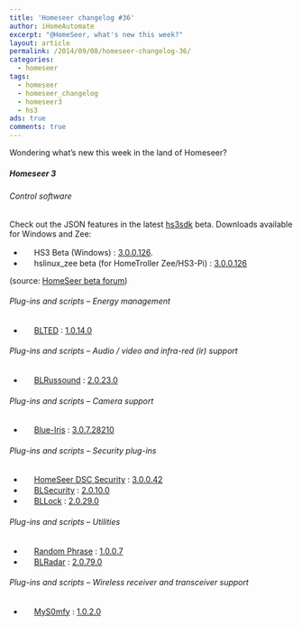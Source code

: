```yaml
---
title: 'Homeseer changelog #36'
author: iHomeAutomate
excerpt: "@HomeSeer, what's new this week?"
layout: article
permalink: /2014/09/08/homeseer-changelog-36/
categories:
  - homeseer
tags:
  - homeseer
  - homeseer_changelog
  - homeseer3
  - hs3
ads: true
comments: true  
---
```

Wondering what’s new this week in the land of Homeseer?

##### Homeseer 3

###### Control software

Check out the JSON features in the latest [hs3sdk][1] beta. Downloads available for Windows and Zee:

  * <img src="http://homeseer.com/updates3/icons/Plug-In.gif" width="16" height="16" /> HS3 Beta (Windows) : [3.0.0.126][2].
  * <img src="http://homeseer.com/updates3/icons/Plug-In.gif" width="16" height="16" /> hslinux_zee beta (for HomeTroller Zee/HS3-Pi) : [3.0.0.126][3]

(source: [HomeSeer beta forum][4])

###### Plug-ins and scripts &#8211; Energy management 

  * <img src="http://bladeplugins.no-ip.org/plugins/Homeseer3/BladeLogo.gif" width="16" height="16" /> [BLTED][5] : [1.0.14.0][6]

###### Plug-ins and scripts &#8211; Audio / video and infra-red (ir) support

  * <img src="http://bladeplugins.no-ip.org/plugins/Homeseer3/BladeLogo.gif" width="16" height="16" /> [BLRussound][7] : [2.0.23.0][8]

###### Plug-ins and scripts &#8211; Camera support 

  * <img src=" http://www.highpeak.co.za/updates3/icons/BI.jpg" width="16" height="16" /> [Blue-Iris][9] : [3.0.7.28210][10]

###### Plug-ins and scripts &#8211; Security plug-ins

  * <img src="http://homeseer.com/updates3/icons/Plug-In.gif" width="16" height="16" /> [HomeSeer DSC Security][11] : [3.0.0.42][12]
  * <img src="http://bladeplugins.no-ip.org/plugins/Homeseer3/BladeLogo.gif" width="16" height="16" /> [BLSecurity][13] : [2.0.10.0][14]
  * <img src="http://bladeplugins.no-ip.org/plugins/Homeseer3/BladeLogo.gif" width="16" height="16" /> [BLLock][15] : [2.0.29.0][16]

###### Plug-ins and scripts &#8211; Utilities

  * <img src="http://dl.dropbox.com/u/52503545/HS3/random/random.png" width="16" height="16" /> [Random Phrase][17] : [1.0.0.7][18]
  * <img src="http://bladeplugins.no-ip.org/plugins/Homeseer3/BladeLogo.gif" width="16" height="16" /> [BLRadar][19] : [2.0.79.0][20]

###### Plug-ins and scripts &#8211; Wireless receiver and transceiver support

  * <img src="http://srv.rusnes.no/HS/MyS0mfy/MyS0mfy-logo.png" width="16" height="16" /> [MyS0mfy][21] : [1.0.2.0][22]


 [1]: ftp://ftp.homeseer.com/updates/Beta/hs3sdk.pdf
 [2]: ftp://ftp.homeseer.com/updates/Beta/SetupHS3_3_0_0_126.exe "Download"
 [3]: http://www.homeseer.com/updates3/hslinux_zee_3_0_0_126.tar.gz "Download"
 [4]: http://board.homeseer.com/showthread.php?t=170144
 [5]: http://bladeplugins.no-ip.org/plugins/Homeseer3/BLTED/BLTED.htm
 [6]: http://bladeplugins.no-ip.org/plugins/Homeseer3/BLTED/BLTED_1-0-14-0.zip "Download"
 [7]: http://bladeplugins.no-ip.org/plugins/Homeseer3/BLRussound/BLRussound.htm
 [8]: http://bladeplugins.no-ip.org/plugins/Homeseer3/BLRussound/BLRussound_2-0-23-0.zip "Download"
 [9]: http://www.highpeak.co.za/updates3/Blue-Iris_INFO.html
 [10]: http://www.highpeak.co.za/updates3/Blue-Iris_3.0.7.28210.ZIP "Download"
 [11]: http://store.homeseer.com/store/HomeSeer-DSC-Alarm-Panel-Software-Plug-in-P60.aspx
 [12]: http://homeseer.com/updates3/HSPI_DSC_3_0_0_42.zip "Download"
 [13]: http://bladeplugins.no-ip.org/plugins/Homeseer3/BLSecurity/BLSecurity.htm
 [14]: http://bladeplugins.no-ip.org/plugins/Homeseer3/BLSecurity/BLSecurity_2-0-10-0.zip "Download"
 [15]: http://bladeplugins.no-ip.org/plugins/Homeseer3/BLLock/BLLock.htm
 [16]: http://bladeplugins.no-ip.org/plugins/Homeseer3/BLLock/BLLock_2-0-29-0.zip "Download"
 [17]: http://dl.dropbox.com/u/52503545/HS3/random/random.htm
 [18]: http://dl.dropbox.com/u/52503545/HS3/random/random1007.zip "Download"
 [19]: http://bladeplugins.no-ip.org/plugins/Homeseer3/BLRadar/BLRadar.htm
 [20]: http://bladeplugins.no-ip.org/plugins/Homeseer3/BLRadar/BLRadar_2-0-79-0.zip "Download"
 [21]: http://srv.rusnes.no/HS/MyS0mfy/MyS0mfy.htm
 [22]: http://srv.rusnes.no/HS/MyS0mfy/MyS0mfy_1.0.2.0.zip "Download"
